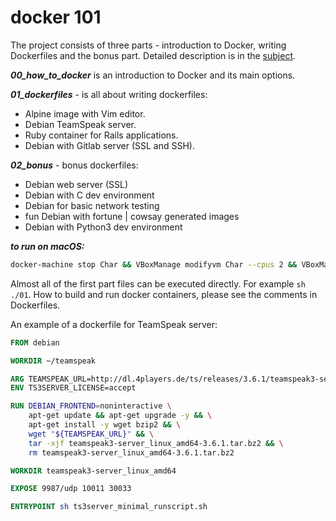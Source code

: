 # docker 101

The project consists of three parts - introduction to Docker, writing Dockerfiles and the bonus part. 
Detailed description is in the [subject](https://github.com/sharvas/docker/raw/master/docker.en.pdf).

***00_how_to_docker*** is an introduction to Docker and its main options.

***01_dockerfiles*** - is all about writing dockerfiles:
* Alpine image with Vim editor.
* Debian TeamSpeak server.
* Ruby container for Rails applications.
* Debian with Gitlab server (SSL and SSH).

***02_bonus*** - bonus dockerfiles:
* Debian web server (SSL)
* Debian with C dev environment
* Debian for basic network testing
* fun Debian with fortune | cowsay generated images
* Debian with Python3 dev environment

***to run on macOS:***
```bash
docker-machine stop Char && VBoxManage modifyvm Char --cpus 2 && VBoxManage modifyvm Char --memory 4096 && docker-machine start Char && eval $(docker-machine env Char)
```
Almost all of the first part files can be executed directly. For example ```sh ./01```.
How to build and run docker containers, please see the comments in Dockerfiles.

An example of a dockerfile for TeamSpeak server:

```Dockerfile
FROM debian

WORKDIR ~/teamspeak

ARG TEAMSPEAK_URL=http://dl.4players.de/ts/releases/3.6.1/teamspeak3-server_linux_amd64-3.6.1.tar.bz2
ENV TS3SERVER_LICENSE=accept

RUN DEBIAN_FRONTEND=noninteractive \
	apt-get update && apt-get upgrade -y && \
	apt-get install -y wget bzip2 && \
	wget "${TEAMSPEAK_URL}" && \
	tar -xjf teamspeak3-server_linux_amd64-3.6.1.tar.bz2 && \
	rm teamspeak3-server_linux_amd64-3.6.1.tar.bz2

WORKDIR teamspeak3-server_linux_amd64

EXPOSE 9987/udp 10011 30033

ENTRYPOINT sh ts3server_minimal_runscript.sh
```
